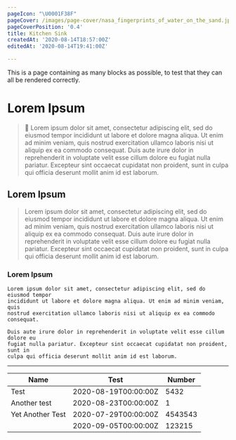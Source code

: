 ```yaml
---
pageIcon: "\U0001F38F"
pageCover: /images/page-cover/nasa_fingerprints_of_water_on_the_sand.jpg
pageCoverPosition: '0.4'
title: Kitchen Sink
createdAt: '2020-08-14T18:57:00Z'
editedAt: '2020-08-14T19:41:00Z'

---
```


This is a page containing as many blocks as possible, to test that they can all be rendered correctly.

# Lorem Ipsum

> 🚖 Lorem ipsum dolor sit amet, consectetur adipiscing elit, sed do eiusmod tempor incididunt ut labore et dolore magna aliqua. Ut enim ad minim veniam, quis nostrud exercitation ullamco laboris nisi ut aliquip ex ea commodo consequat. Duis aute irure dolor in reprehenderit in voluptate velit esse cillum dolore eu fugiat nulla pariatur. Excepteur sint occaecat cupidatat non proident, sunt in culpa qui officia deserunt mollit anim id est laborum.

## Lorem Ipsum

> Lorem ipsum dolor sit amet, consectetur adipiscing elit, sed do eiusmod tempor incididunt ut labore et dolore magna aliqua. Ut enim ad minim veniam, quis nostrud exercitation ullamco laboris nisi ut aliquip ex ea commodo consequat. Duis aute irure dolor in reprehenderit in voluptate velit esse cillum dolore eu fugiat nulla pariatur. Excepteur sint occaecat cupidatat non proident, sunt in culpa qui officia deserunt mollit anim id est laborum.

### Lorem Ipsum

```plainText
Lorem ipsum dolor sit amet, consectetur adipiscing elit, sed do eiusmod tempor
incididunt ut labore et dolore magna aliqua. Ut enim ad minim veniam, quis
nostrud exercitation ullamco laboris nisi ut aliquip ex ea commodo consequat.

Duis aute irure dolor in reprehenderit in voluptate velit esse cillum dolore eu
fugiat nulla pariatur. Excepteur sint occaecat cupidatat non proident, sunt in
culpa qui officia deserunt mollit anim id est laborum.
```



* * *



| Name             | Test                 | Number  |
| ---------------- | -------------------- | ------- |
| Test             | 2020-08-19T00:00:00Z | 5432    |
| Another test     | 2020-08-23T00:00:00Z | 1       |
| Yet Another Test | 2020-07-29T00:00:00Z | 4543543 |
|                  | 2020-09-05T00:00:00Z | 123215  |
